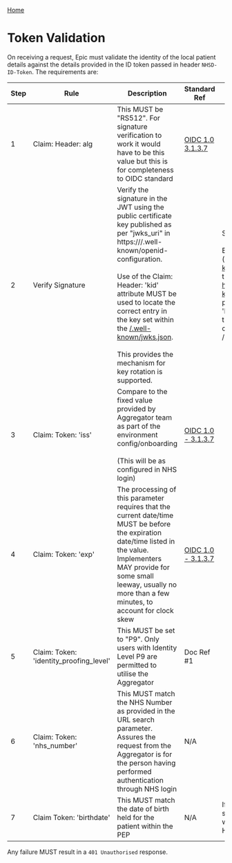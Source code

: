 [Home](../readme.md)

# Token Validation

On receiving a request, Epic must validate the identity of the local patient details against the details provided in the ID token passed in header `NHSD-ID-Token`. The requirements are:

| Step | Rule | Description | Standard Ref | Notes |
|---|---|---|---|---|
| 1 | Claim: Header: alg | This MUST be "RS512". For signature verification to work it would have to be this value but this is for completeness to OIDC standard | [OIDC 1.0 3.1.3.7](https://openid.net/specs/openid-connect-core-1_0.html#IDTokenValidation) | |
| 2 | Verify Signature | Verify the signature in the JWT using the public certificate key published as per "jwks_uri" in https://<Environment FQDN>/.well-known/openid-configuration.<br/><br/>Use of the Claim: Header: 'kid' attribute MUST be used to locate the correct entry in the key set within the [/.well-known/jwks.json](https://auth.login.nhs.uk/.well-known/jwks.json).<br/><br/>This provides the mechanism for key rotation is supported. | | See Section 3.3 in Doc Ref #1<br/><br/>E.G. for production (https://auth.login.nhs.uk/.well-known/openid-configuration) the "jwks_uri" key resolves to https://auth.login.nhs.uk/.well-known/jwks.json where the public certifcicate is held.  The 'kid' attribute in the Header of the token is used to locate the correct key set within the /.well-known/jwks.json |
| 3 | Claim: Token: 'iss' | Compare to the fixed value provided by Aggregator team as part of the environment config/onboarding<br/><br/>(This will be as configured in NHS login) | [OIDC 1.0  - 3.1.3.7](https://openid.net/specs/openid-connect-core-1_0.html#IDTokenValidation) | |
| 4 | Claim: Token: 'exp' | The processing of this parameter requires that the current date/time MUST be before the expiration date/time listed in the value. Implementers MAY provide for some small leeway, usually no more than a few minutes, to account for clock skew | [OIDC 1.0  - 3.1.3.7](https://openid.net/specs/openid-connect-core-1_0.html#IDTokenValidation) | |
| 5 | Claim: Token: 'identity_proofing_level' | This MUST be set to "P9". Only users with Identity Level P9 are permitted to utilise the Aggregator | Doc Ref #1 | |
| 6 | Claim: Token: 'nhs_number' | This MUST match the NHS Number as provided in the URL search parameter. Assures the request from the Aggregator is for the person having performed authentication through NHS login | N/A | |
| 7 | Claim Token: 'birthdate' | This MUST match the date of birth held for the patient within the PEP | N/A | If value not present either as supplied from Aggregator or within PEP, treat as failure HTTP 401 Unauthorised |


Any failure MUST result in a `401 Unauthorised` response.
